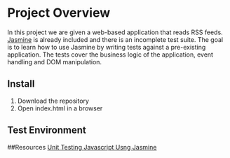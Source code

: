 # Project Overview

In this project we are given a web-based application that reads RSS feeds. [Jasmine](http://jasmine.github.io/) is already included and there is an incomplete test suite. The goal is to learn how to use Jasmine by writing tests against a pre-existing application. The tests cover the business logic of the application, event handling and DOM manipulation.


## Install

1. Download the repository
2. Open index.html in a browser

## Test Environment

##Resources
[Unit Testing Javascript Usng Jasmine](http://bittersweetryan.github.io/jasmine-presentation/)
